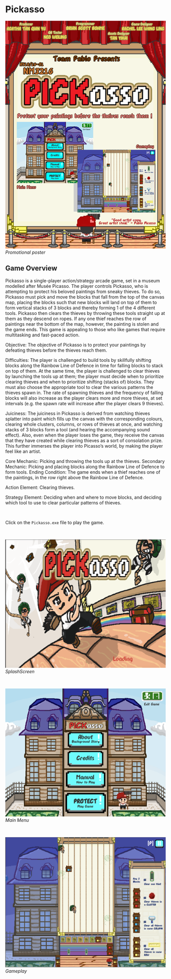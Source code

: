# Pickasso

![](Assets/PickassoPoster.png)</br>
*Promotional poster*


## Game Overview

Pickasso is a single-player action/strategy arcade game, set in a museum modelled after Musée Picasso. The player controls Pickasso, who is attempting to protect his beloved paintings from sneaky thieves. To do so, Pickasso must pick and move the blocks that fall from the top of the canvas map, placing the blocks such that new blocks will land on top of them to form vertical stacks of 3 blocks and thereby forming 1 of the 4 different tools. Pickasso then clears the thieves by throwing these tools straight up at them as they descend on ropes. If any one thief reaches the row of paintings near the bottom of the map, however, the painting is stolen and the game ends. This game is appealing to those who like games that require multitasking and fast-paced action.

Objective: The objective of Pickasso is to protect your paintings by defeating thieves before the thieves reach them. 

Difficulties: The player is challenged to build tools by skillfully shifting blocks along the Rainbow Line of Defence in time for falling blocks to stack on top of them. At the same time, the player is challenged to clear thieves by launching the tools up at them; the player must decide when to prioritize clearing thieves and when to prioritize shifting (stacks of) blocks. They must also choose the appropriate tool to clear the various patterns the thieves spawn in. The rate of spawning thieves and the frequency of falling blocks will also increase as the player clears more and more thieves, at set intervals (e.g. the spawn rate will increase after the player clears 9 thieves).

Juiciness: The juiciness in Pickasso is derived from watching thieves splatter into paint which fills up the canvas with the corresponding colours, clearing whole clusters, columns, or rows of thieves at once, and watching stacks of 3 blocks form a tool (and hearing the accompanying sound effect). Also, even when the player loses the game, they receive the canvas that they have created while clearing thieves as a sort of consolation prize. This further immerses the player into Picasso’s world, by making the player feel like an artist. 

Core Mechanic: Picking and throwing the tools up at the thieves.
Secondary Mechanic: Picking and placing blocks along the Rainbow Line of Defence to form tools.
Ending Condition: The game ends when a thief reaches one of the paintings, in the row right above the Rainbow Line of Defence.

Action Element: Clearing thieves.

Strategy Element: Deciding when and where to move blocks, and deciding which tool to use to clear particular patterns of thieves.

</br>

Click on the `Pickasso.exe` file to play the game.

</br>

![](Assets/SplashScreen.png)</br>
*SplashScreen*

</br>

![](Assets/MainMenu.png)</br>
*Main Menu*

</br>

![](Assets/Gameplay.png)</br>
*Gameplay*